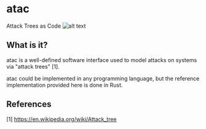 # atac
Attack Trees as Code
![alt text](https://img.shields.io/badge/Development%20Status-WIP-orange)

## What is it?
atac is a well-defined software interface used to model attacks on systems via "attack trees" [1].

atac could be implemented in any programming language, but the reference implementation provided here is done in Rust.

## References
[1] https://en.wikipedia.org/wiki/Attack_tree
